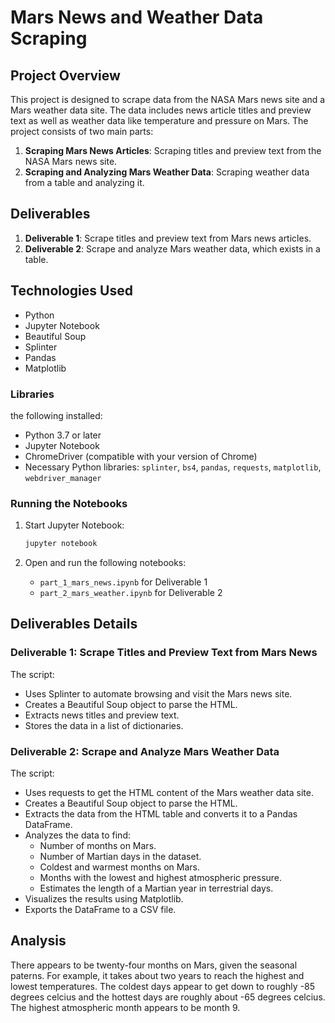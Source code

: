 # Mars News and Weather Data Scraping

## Project Overview

This project is designed to scrape data from the NASA Mars news site and a Mars weather data site. The data includes news article titles and preview text as well as weather data like temperature and pressure on Mars. The project consists of two main parts:

1. **Scraping Mars News Articles**: Scraping titles and preview text from the NASA Mars news site.
2. **Scraping and Analyzing Mars Weather Data**: Scraping weather data from a table and analyzing it.

## Deliverables

1. **Deliverable 1**: Scrape titles and preview text from Mars news articles.
2. **Deliverable 2**: Scrape and analyze Mars weather data, which exists in a table.

## Technologies Used

- Python
- Jupyter Notebook
- Beautiful Soup
- Splinter
- Pandas
- Matplotlib

### Libraries

the following installed:

- Python 3.7 or later
- Jupyter Notebook
- ChromeDriver (compatible with your version of Chrome)
- Necessary Python libraries: `splinter`, `bs4`, `pandas`, `requests`, `matplotlib`, `webdriver_manager`

### Running the Notebooks

1. Start Jupyter Notebook:
    ```bash
    jupyter notebook
    ```

2. Open and run the following notebooks:
    - `part_1_mars_news.ipynb` for Deliverable 1
    - `part_2_mars_weather.ipynb` for Deliverable 2

## Deliverables Details

### Deliverable 1: Scrape Titles and Preview Text from Mars News

The script:
- Uses Splinter to automate browsing and visit the Mars news site.
- Creates a Beautiful Soup object to parse the HTML.
- Extracts news titles and preview text.
- Stores the data in a list of dictionaries.

### Deliverable 2: Scrape and Analyze Mars Weather Data

The script:
- Uses requests to get the HTML content of the Mars weather data site.
- Creates a Beautiful Soup object to parse the HTML.
- Extracts the data from the HTML table and converts it to a Pandas DataFrame.
- Analyzes the data to find:
  - Number of months on Mars.
  - Number of Martian days in the dataset.
  - Coldest and warmest months on Mars.
  - Months with the lowest and highest atmospheric pressure.
  - Estimates the length of a Martian year in terrestrial days.
- Visualizes the results using Matplotlib.
- Exports the DataFrame to a CSV file.

## Analysis

There appears to be twenty-four months on Mars, given the seasonal paterns. For example, it takes about two years to reach the highest and lowest temperatures. The coldest days appear to get down to roughly -85 degrees celcius and the hottest days are roughly about -65 degrees celcius. The highest atmospheric month appears to be month 9. 
